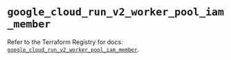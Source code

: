 # `google_cloud_run_v2_worker_pool_iam_member`

Refer to the Terraform Registry for docs: [`google_cloud_run_v2_worker_pool_iam_member`](https://registry.terraform.io/providers/hashicorp/google/6.40.0/docs/resources/cloud_run_v2_worker_pool_iam_member).
